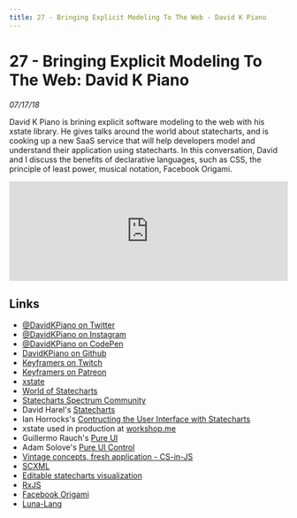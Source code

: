 ```yaml
---
title: 27 - Bringing Explicit Modeling To The Web - David K Piano
---
```


# 27 - Bringing Explicit Modeling To The Web: David K Piano

_07/17/18_

David K Piano is brining explicit software modeling to the web with his xstate library. He gives talks around the world about statecharts, and is cooking up a new SaaS service that will help developers model and understand their application using statecharts. In this conversation, David and I discuss the benefits of declarative languages, such as CSS, the principle of least power, musical notation, Facebook Origami.

<iframe src="https://omny.fm/shows/future-of-coding/27-bringing-explicit-modeling-to-the-web-david-k-p/embed?style=artwork" width="100%" height="180" frameborder="0"></iframe>

## Links

* [@DavidKPiano on Twitter](https://twitter.com/davidkpiano)
* [@DavidKPiano on Instagram](https://www.instagram.com/davidkpiano/)
* [@DavidKPiano on CodePen](https://codepen.io/davidkpiano)
* [DavidKPiano on Github](https://github.com/davidkpiano)
* [Keyframers on Twitch](https://www.twitch.tv/keyframers)
* [Keyframers on Patreon](https://www.patreon.com/keyframers/posts?tag=animation)
* [xstate](https://github.com/davidkpiano/xstate)
* [World of Statecharts](https://statecharts.github.io/)
* [Statecharts Spectrum Community](https://spectrum.chat/statecharts)
* David Harel's [Statecharts](http://www.inf.ed.ac.uk/teaching/courses/seoc/2005_2006/resources/statecharts.pdf)
* Ian Horrocks's [Contructing the User Interface with Statecharts](https://www.amazon.com/Constructing-User-Interface-Statecharts-Horrocks/dp/0201342782)
* xstate used in production at [workshop.me](https://workshop.me/)
* Guillermo Rauch's [Pure UI](https://rauchg.com/2015/pure-ui)
* Adam Solove's [Pure UI Control](https://medium.com/@asolove/pure-ui-control-ac8d1be97a8d)
* [Vintage concepts, fresh application - CS-in-JS](https://medium.com/@elianne/vintage-concepts-fresh-applications-cs-in-js-af85be4ed487)
* [SCXML](https://www.w3.org/TR/scxml/)
* [Editable statecharts visualization](bit.ly/xstate-viz)
* [RxJS](https://github.com/ReactiveX/rxjs)
* [Facebook Origami](https://origami.design/)
* [Luna-Lang](http://luna-lang.org)



